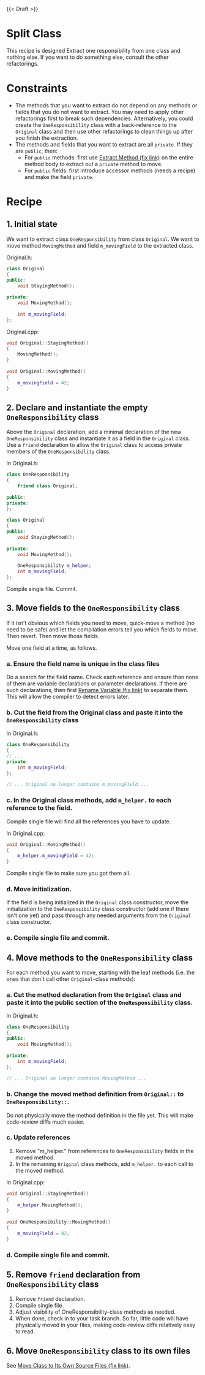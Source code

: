 {{< Draft >}}

# Split Class

This recipe is designed Extract one responsibility from one class and nothing else. If you want to do something else, consult the other refactorings.

# Constraints

* The methods that you want to extract do not depend on any methods or fields that you do not want to extract. You may need to apply other refactorings first to break such dependencies. Alternatively, you could create the `OneResponsibility` class with a back-reference to the `Original` class and then use other refactorings to clean things up after you finish the extraction.
* The methods and fields that you want to extract are all `private`. If they are `public`, then:
  * For `public` methods: first use [Extract Method (fix link)](#) on the entire method body to extract out a `private` method to move.
  * For `public` fields: first introduce accessor methods (needs a recipe) and make the field `private`.

# Recipe

## 1. Initial state

We want to extract class `OneResponsibility` from class `Original`. We want to move method `MovingMethod` and field `m_movingField` to the extracted class.

Original.h:

```cpp
class Original
{
public:
    void StayingMethod();
 
private:
    void MovingMethod();
 
    int m_movingField;
};
```

Original.cpp:

```cpp
void Original::StayingMethod()
{
    MovingMethod();
}
  
void Original::MovingMethod()
{
    m_movingField = 42;
}
```

## 2. Declare and instantiate the empty `OneResponsibility` class

Above the `Original` declaration, add a minimal declaration of the new `OneResponsibility` class and instantiate it as a field in the `Original` class. Use a `friend` declaration to allow the `Original` class to access private members of the `OneResponsibility` class.

In Original.h:

```cpp
class OneResponsibility
{
    friend class Original;
 
public:
private:
};
 
class Original
{
public:
    void StayingMethod();
 
private:
    void MovingMethod();
 
    OneResponsibility m_helper;
    int m_movingField;
};
```

Compile single file. Commit.

## 3. Move fields to the `OneResponsibility` class

If it isn't obvious which fields you need to move, quick-move a method (no need to be safe) and let the compilation errors tell you which fields to move. Then revert. Then move those fields.

Move one field at a time, as follows.

### a. Ensure the field name is unique in the class files

Do a search for the field name. Check each reference and ensure than none of them are variable declarations or parameter declarations. If there are such declarations, then first [Rename Variable (fix link)](#) to separate them. This will allow the compiler to detect errors later.

### b. Cut the field from the Original class and paste it into the `OneResponsibility` class

In Original.h:

```cpp
class OneResponsibility
{
// ...
private:
    int m_movingField;
};
 
// ... Original no longer contains m_movingField ...
```

### c. In the Original class methods, add `m_helper.` to each reference to the field.

Compile single file will find all the references you have to update.

In Original.cpp:

```cpp
void Original::MovingMethod()
{
    m_helper.m_movingField = 42;
}
```

Compile single file to make sure you got them all.

### d. Move initialization.

If the field is being initialized in the `Original` class constructor, move the initialization to the `OneResponsibility` class constructor (add one if there isn't one yet) and pass through any needed arguments from the `Original` class constructor.

### e. Compile single file and commit.

## 4. Move methods to the `OneResponsibility` class

For each method you want to move, starting with the leaf methods (i.e. the ones that don't call other `Original`-class methods):

### a. Cut the method declaration from the `Original` class and paste it into the public section of the `OneResponsibility` class.

In Original.h:

```cpp
class OneResponsibility
{
public:
    void MovingMethod();
 
private:
    int m_movingField;
};
 
// ... Original no longer contains MovingMethod ...
```

### b. Change the moved method definition from `Original::` to `OneResponsibility::`.

Do not physically move the method definition in the file yet. This will make code-review diffs much easier.

### c. Update references

1. Remove "m_helper." from references to `OneResponsibility` fields in the moved method.
2. In the remaining `Original` class methods, add `m_helper.` to each call to the moved method.

In Original.cpp:

```cpp
void Original::StayingMethod()
{
    m_helper.MovingMethod();
}
 
void OneResponsibility::MovingMethod()
{
    m_movingField = 42;
}
```

### d. Compile single file and commit.

## 5. Remove `friend` declaration from `OneResponsibility` class

1. Remove `friend` declaration.
2. Compile single file.
3. Adjust visibility of OneResponsibility-class methods as needed.
4. When done, check in to your task branch. So far, little code will have physically moved in your files, making code-review diffs relatively easy to read.

## 6. Move `OneResponsibility` class to its own files

See [Move Class to Its Own Source Files (fix link)](#).
